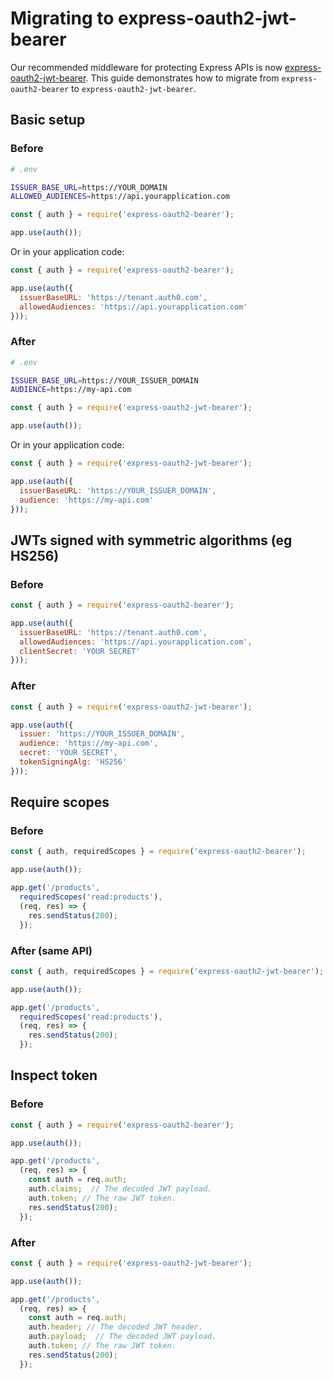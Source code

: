 # Migrating to express-oauth2-jwt-bearer

Our recommended middleware for protecting Express APIs is now [express-oauth2-jwt-bearer](https://github.com/auth0/express-oauth2-jwt-bearer). This guide demonstrates how to migrate from `express-oauth2-bearer` to `express-oauth2-jwt-bearer`.

## Basic setup

### Before

```bash
# .env

ISSUER_BASE_URL=https://YOUR_DOMAIN
ALLOWED_AUDIENCES=https://api.yourapplication.com
```

```javascript
const { auth } = require('express-oauth2-bearer');

app.use(auth());
```

Or in your application code:

```javascript
const { auth } = require('express-oauth2-bearer');

app.use(auth({
  issuerBaseURL: 'https://tenant.auth0.com',
  allowedAudiences: 'https://api.yourapplication.com'
}));
```

### After

```bash
# .env

ISSUER_BASE_URL=https://YOUR_ISSUER_DOMAIN
AUDIENCE=https://my-api.com
```

```javascript
const { auth } = require('express-oauth2-jwt-bearer');

app.use(auth());
```

Or in your application code:

```javascript
const { auth } = require('express-oauth2-jwt-bearer');

app.use(auth({
  issuerBaseURL: 'https://YOUR_ISSUER_DOMAIN',
  audience: 'https://my-api.com'
}));
```

## JWTs signed with symmetric algorithms (eg HS256)

### Before

```javascript
const { auth } = require('express-oauth2-bearer');

app.use(auth({
  issuerBaseURL: 'https://tenant.auth0.com',
  allowedAudiences: 'https://api.yourapplication.com',
  clientSecret: 'YOUR SECRET'
}));
```

### After

```javascript
const { auth } = require('express-oauth2-jwt-bearer');

app.use(auth({
  issuer: 'https://YOUR_ISSUER_DOMAIN',
  audience: 'https://my-api.com',
  secret: 'YOUR SECRET',
  tokenSigningAlg: 'HS256'
}));
```

## Require scopes

### Before

```javascript
const { auth, requiredScopes } = require('express-oauth2-bearer');

app.use(auth());

app.get('/products',
  requiredScopes('read:products'),
  (req, res) => {
    res.sendStatus(200);
  });
```

### After (same API)

```javascript
const { auth, requiredScopes } = require('express-oauth2-jwt-bearer');

app.use(auth());

app.get('/products',
  requiredScopes('read:products'),
  (req, res) => {
    res.sendStatus(200);
  });
```

## Inspect token

### Before

```javascript
const { auth } = require('express-oauth2-bearer');

app.use(auth());

app.get('/products',
  (req, res) => {
    const auth = req.auth;
    auth.claims;  // The decoded JWT payload.
    auth.token; // The raw JWT token.
    res.sendStatus(200);
  });
```

### After

```javascript
const { auth } = require('express-oauth2-jwt-bearer');

app.use(auth());

app.get('/products',
  (req, res) => {
    const auth = req.auth;
    auth.header; // The decoded JWT header.
    auth.payload;  // The decoded JWT payload.
    auth.token; // The raw JWT token.
    res.sendStatus(200);
  });
 ```
 